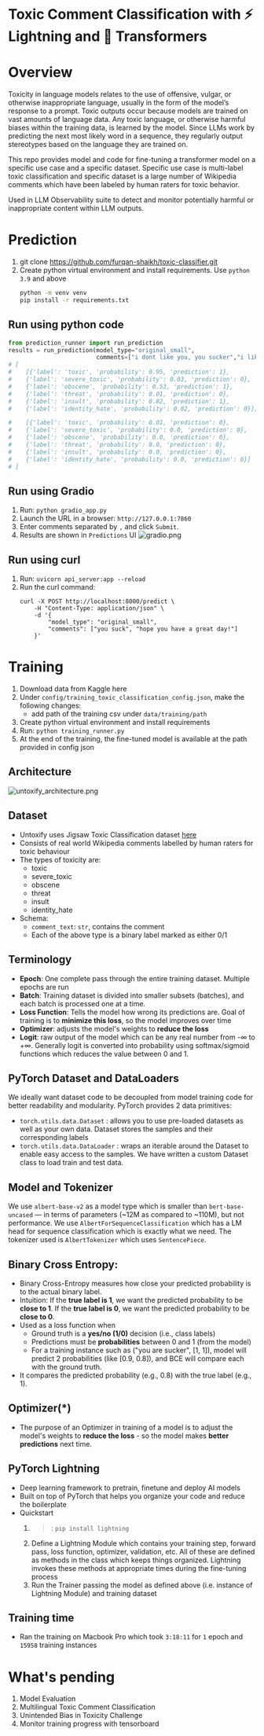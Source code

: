 # Toxic Comment Classification with ⚡ Lightning and 🤗 Transformers

# Overview
Toxicity in language models relates to the use of offensive, vulgar, or otherwise inappropriate language, usually in the form of the model’s response to a prompt. Toxic outputs occur because models are trained on vast amounts of language data. Any toxic language, or otherwise harmful biases within the training data, is learned by the model. Since LLMs work by predicting the next most likely word in a sequence, they regularly output stereotypes based on the language they are trained on.

This repo provides model and code for fine-tuning a transformer model on a specific use case and a specific dataset. Specific use case is multi-label toxic classification and specific dataset is a large number of Wikipedia comments which have been labeled by human raters for toxic behavior. 

Used in LLM Observability suite to detect and monitor potentially harmful or inappropriate content within LLM outputs.

# Prediction
1. git clone https://github.com/furqan-shaikh/toxic-classifier.git
2. Create python virtual environment and install requirements. Use `python 3.9` and above
    ```bash
    python -m venv venv
    pip install -r requirements.txt
    ```

## Run using python code
   ```python
   from prediction_runner import run_prediction
   results = run_prediction(model_type="original_small",
                            comments=["i dont like you, you sucker","i like you"])
   # [
   #    [{'label': 'toxic', 'probability': 0.95, 'prediction': 1},
   #    {'label': 'severe_toxic', 'probability': 0.03, 'prediction': 0}, 
   #    {'label': 'obscene', 'probability': 0.53, 'prediction': 1},
   #    {'label': 'threat', 'probability': 0.01, 'prediction': 0},
   #    {'label': 'insult', 'probability': 0.82, 'prediction': 1},
   #    {'label': 'identity_hate', 'probability': 0.02, 'prediction': 0}],
   
   #    [{'label': 'toxic', 'probability': 0.01, 'prediction': 0},
   #    {'label': 'severe_toxic', 'probability': 0.0, 'prediction': 0}, 
   #    {'label': 'obscene', 'probability': 0.0, 'prediction': 0},
   #    {'label': 'threat', 'probability': 0.0, 'prediction': 0},
   #    {'label': 'insult', 'probability': 0.0, 'prediction': 0},
   #    {'label': 'identity_hate', 'probability': 0.0, 'prediction': 0}]
   # ]
   ```

## Run using Gradio
1. Run: `python gradio_app.py`
2. Launch the URL in a browser: `http://127.0.0.1:7860`
3. Enter comments separated by `,` and click `Submit`.
4. Results are shown in `Predictions` UI
![gradio.png](docs/gradio.png)

## Run using curl
1. Run: `uvicorn api_server:app --reload`
2. Run the curl command:
    ```curl
    curl -X POST http://localhost:8000/predict \
        -H "Content-Type: application/json" \
        -d '{
            "model_type": "original_small",
            "comments": ["you suck", "hope you have a great day!"]
        }'
    ```

# Training
1. Download data from Kaggle here
2. Under `config/training_toxic_classification_config.json`, make the following changes:
    - add path of the training csv under `data/training/path`
3. Create python virtual environment and install requirements
4. Run: `python training_runner.py`
5. At the end of the training, the fine-tuned model is available at the path provided in config json

## Architecture
![untoxify_architecture.png](docs/untoxify_architecture.png)

## Dataset
- Untoxify uses Jigsaw Toxic Classification dataset [here](https://www.kaggle.com/competitions/jigsaw-toxic-comment-classification-challenge)
- Consists of real world Wikipedia comments labelled by human raters for toxic behaviour
- The types of toxicity are:
    - toxic
    - severe_toxic
    - obscene
    - threat
    - insult
    - identity_hate
- Schema:
    - `comment_text`: `str`, contains the comment
    - Each of the above type is a binary label marked as either 0/1

## Terminology
- **Epoch**: One complete pass through the entire training dataset. Multiple epochs are run
- **Batch**: Training dataset is divided into smaller subsets (batches), and each batch is processed one at a time.
- **Loss Function**: Tells the model how wrong its predictions are. Goal of training is to **minimize this loss**, so the model improves over time
- **Optimizer**: adjusts the model's weights to **reduce the loss**
- **Logit**: raw output of the model which can be any real number from -∞ to +∞. Generally logit is converted into probability using softmax/sigmoid functions which reduces the value between 0 and 1.

## PyTorch Dataset and DataLoaders
We ideally want dataset code to be decoupled from model training code for better readability and modularity. PyTorch provides 2 data primitives:
  - `torch.utils.data.Dataset` : allows you to use pre-loaded datasets as well as your own data. Dataset stores the samples and their corresponding labels 
  - `torch.utils.data.DataLoader` : wraps an iterable around the Dataset to enable easy access to the samples.
We have written a custom Dataset class to load train and test data. 

## Model and Tokenizer
We use `albert-base-v2` as a model type which is smaller than `bert-base-uncased` — in terms of parameters (~12M as compared to ~110M), but not performance. We use `AlbertForSequenceClassification` which has a LM head for sequence classification which is exactly what we need. The tokenizer used is `AlbertTokenizer` which uses `SentencePiece`.

## Binary Cross Entropy:
 - Binary Cross-Entropy measures how close your predicted probability is to the actual binary label.
 - Intuition: If the **true label is 1**, we want the predicted probability to be **close to 1**.  If the **true label is 0**, we want the predicted probability to be **close to 0**.
 - Used as a loss function when
    - Ground truth is a **yes/no (1/0)** decision (i.e., class labels)
    - Predictions must be **probabilities** between 0 and 1 (from the model)
    - For a training instance such as ("you are sucker", [1, 1]), model will predict 2 probabilities (like [0.9, 0.8]), and BCE will compare each with the ground truth.
 - It compares the predicted probability (e.g., 0.8) with the true label (e.g., 1).

## Optimizer(*)
- The purpose of an Optimizer in training of a model is to adjust the model's weights to **reduce the loss** - so the model makes **better predictions** next time.

## PyTorch Lightning
- Deep learning framework to pretrain, finetune and deploy AI models
- Built on top of PyTorch that helps you organize your code and reduce the boilerplate
- Quickstart
    1. >: `pip install lightning`
    2. Define a Lightning Module which contains your training step, forward pass, loss function, optimizer, validation, etc. All of these are defined as methods in the class which keeps things organized. Lightning invokes these methods at appropriate times during the fine-tuning process
    3. Run the Trainer passing the model as defined above (i.e. instance of Lightning Module) and training dataset

## Training time
- Ran the training on Macbook Pro which took `3:18:11` for `1` epoch and `15958` training instances

# What's pending
1. Model Evaluation
2. Multilingual Toxic Comment Classification
3. Unintended Bias in Toxicity Challenge
4. Monitor training progress with tensorboard